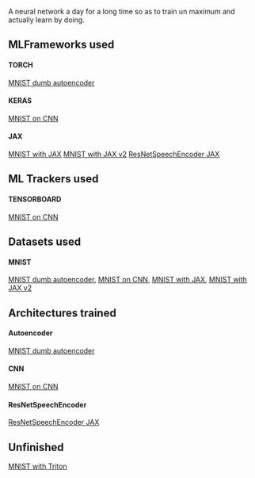 A neural network a day for a long time so as to train un maximum and actually learn by doing.

## MLFrameworks used

#### TORCH

[MNIST dumb autoencoder](./MNIST_dumb_Autoencoder/day1.ipynb)

#### KERAS

[MNIST on CNN](./MNIST_with_CNN/day2.ipynb)

#### JAX

[MNIST with JAX](./MNIST_JAX/day3.ipynb)
[MNIST with JAX v2](./MNIST_JAX_2nd_attempt/day4.ipynb)
[ResNetSpeechEncoder JAX](./ResNetSpeechEncoder_with_JAX/)


## ML Trackers used

#### TENSORBOARD

[MNIST on CNN](MNIST_with_CNN/day2.ipynb)

## Datasets used

#### MNIST

[MNIST dumb autoencoder](./MNIST_dumb_Autoencoder/day1.ipynb), [MNIST on CNN](MNIST_with_CNN/day2.ipynb), [MNIST with JAX](./MNIST_JAX/day3.ipynb), 
[MNIST with JAX v2](./MNIST_JAX_2nd_attempt/day4.ipynb)


## Architectures trained

#### Autoencoder

[MNIST dumb autoencoder](./MNIST_dumb_Autoencoder/day1.ipynb)

#### CNN

[MNIST on CNN](MNIST_with_CNN/day2.ipynb)

#### ResNetSpeechEncoder

[ResNetSpeechEncoder JAX](./ResNetSpeechEncoder_with_JAX/)

## Unfinished

[MNIST with Triton](./MNIST_Triton_Accelerated/day5.ipynb)